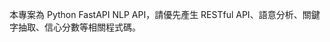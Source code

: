 <!-- Use this file to provide workspace-specific custom instructions to Copilot. For more details, visit https://code.visualstudio.com/docs/copilot/copilot-customization#_use-a-githubcopilotinstructionsmd-file -->

本專案為 Python FastAPI NLP API，請優先產生 RESTful API、語意分析、關鍵字抽取、信心分數等相關程式碼。
